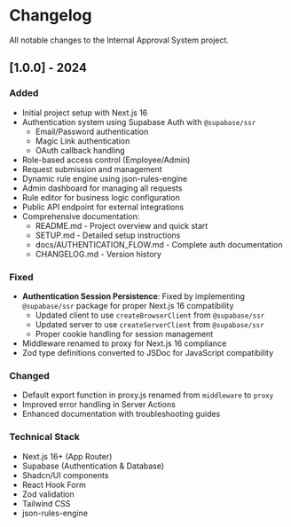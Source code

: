 # Changelog

All notable changes to the Internal Approval System project.

## [1.0.0] - 2024

### Added
- Initial project setup with Next.js 16
- Authentication system using Supabase Auth with `@supabase/ssr`
  - Email/Password authentication
  - Magic Link authentication
  - OAuth callback handling
- Role-based access control (Employee/Admin)
- Request submission and management
- Dynamic rule engine using json-rules-engine
- Admin dashboard for managing all requests
- Rule editor for business logic configuration
- Public API endpoint for external integrations
- Comprehensive documentation:
  - README.md - Project overview and quick start
  - SETUP.md - Detailed setup instructions
  - docs/AUTHENTICATION_FLOW.md - Complete auth documentation
  - CHANGELOG.md - Version history

### Fixed
- **Authentication Session Persistence**: Fixed by implementing `@supabase/ssr` package for proper Next.js 16 compatibility
  - Updated client to use `createBrowserClient` from `@supabase/ssr`
  - Updated server to use `createServerClient` from `@supabase/ssr`
  - Proper cookie handling for session management
- Middleware renamed to proxy for Next.js 16 compliance
- Zod type definitions converted to JSDoc for JavaScript compatibility

### Changed
- Default export function in proxy.js renamed from `middleware` to `proxy`
- Improved error handling in Server Actions
- Enhanced documentation with troubleshooting guides

### Technical Stack
- Next.js 16+ (App Router)
- Supabase (Authentication & Database)
- Shadcn/UI components
- React Hook Form
- Zod validation
- Tailwind CSS
- json-rules-engine

